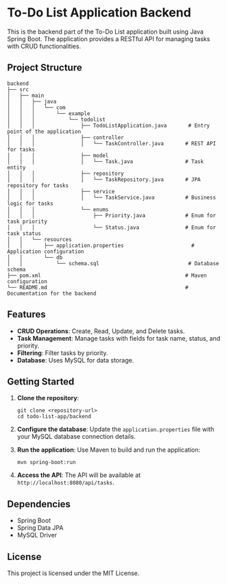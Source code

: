 # To-Do List Application Backend

This is the backend part of the To-Do List application built using Java Spring Boot. The application provides a RESTful API for managing tasks with CRUD functionalities.

## Project Structure

```
backend
├── src
│   ├── main
│   │   ├── java
│   │   │   └── com
│   │   │       └── example
│   │   │           └── todolist
│   │   │               ├── TodoListApplication.java       # Entry point of the application
│   │   │               ├── controller
│   │   │               │   └── TaskController.java       # REST API for tasks
│   │   │               ├── model
│   │   │               │   └── Task.java                 # Task entity
│   │   │               ├── repository
│   │   │               │   └── TaskRepository.java       # JPA repository for tasks
│   │   │               ├── service
│   │   │               │   └── TaskService.java          # Business logic for tasks
│   │   │               └── enums
│   │   │                   ├── Priority.java             # Enum for task priority
│   │   │                   └── Status.java               # Enum for task status
│   │   └── resources
│   │       ├── application.properties                      # Application configuration
│   │       └── db
│   │           └── schema.sql                             # Database schema
├── pom.xml                                               # Maven configuration
└── README.md                                             # Documentation for the backend
```

## Features

- **CRUD Operations**: Create, Read, Update, and Delete tasks.
- **Task Management**: Manage tasks with fields for task name, status, and priority.
- **Filtering**: Filter tasks by priority.
- **Database**: Uses MySQL for data storage.

## Getting Started

1. **Clone the repository**:
   ```
   git clone <repository-url>
   cd todo-list-app/backend
   ```

2. **Configure the database**:
   Update the `application.properties` file with your MySQL database connection details.

3. **Run the application**:
   Use Maven to build and run the application:
   ```
   mvn spring-boot:run
   ```

4. **Access the API**:
   The API will be available at `http://localhost:8080/api/tasks`.

## Dependencies

- Spring Boot
- Spring Data JPA
- MySQL Driver

## License

This project is licensed under the MIT License.